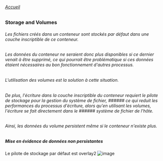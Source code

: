 ###### [Accueil](README.md)
### Storage and Volumes

###### Les fichiers créés dans un conteneur sont stockés par défaut dans une couche inscriptible de ce conteneur.
###### Les données du conteneur ne seraient donc plus disponibles si ce dernier venait à être supprimé, ce qui pourrait être problématique  si ces données étaient nécessaires au bon fonctionnement d'autres processus.
###### L'utilisation des volumes est la solution à cette situation.

###### De plus, l'écriture dans la couche inscriptible du conteneur requiert le pilote de stockage pour la gestion du système de fichier, ###### ce qui reduit les performances du processus d'écriture, alors qu'en utilisant les volumes, l'écriture se fait directement dans le ###### système de fichier de l'hôte.
###### Ainsi, les données du volume persistent même si le conteneur n'existe plus. 

##### Mise en évidence de données non persistantes

Le pilote de stockage par défaut est overlay2
![image](https://github.com/abiForSofteam/docker/assets/56606441/d2d4fbc3-502f-4033-a1d1-a3d887375609)

